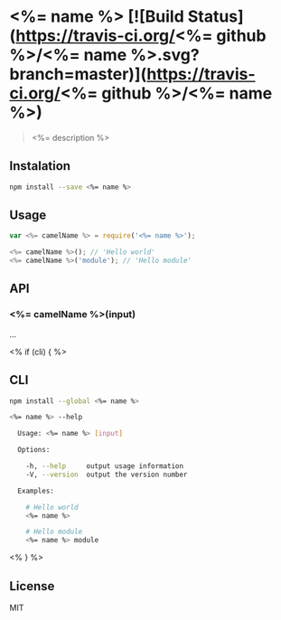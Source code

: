 # <%= name %> [![Build Status](https://travis-ci.org/<%= github %>/<%= name %>.svg?branch=master)](https://travis-ci.org/<%= github %>/<%= name %>)

  > <%= description %>

## Instalation

```sh
npm install --save <%= name %>
```

## Usage

```js
var <%= camelName %> = require('<%= name %>');

<%= camelName %>(); // 'Hello world'
<%= camelName %>('module'); // 'Hello module'
```

## API

### <%= camelName %>(input)

  ...

<% if (cli) { %>
## CLI

```sh
npm install --global <%= name %>
```

```sh
<%= name %> --help

  Usage: <%= name %> [input]

  Options:

    -h, --help     output usage information
    -V, --version  output the version number

  Examples:

    # Hello world
    <%= name %>

    # Hello module
    <%= name %> module
```
<% } %>

## License

  MIT
